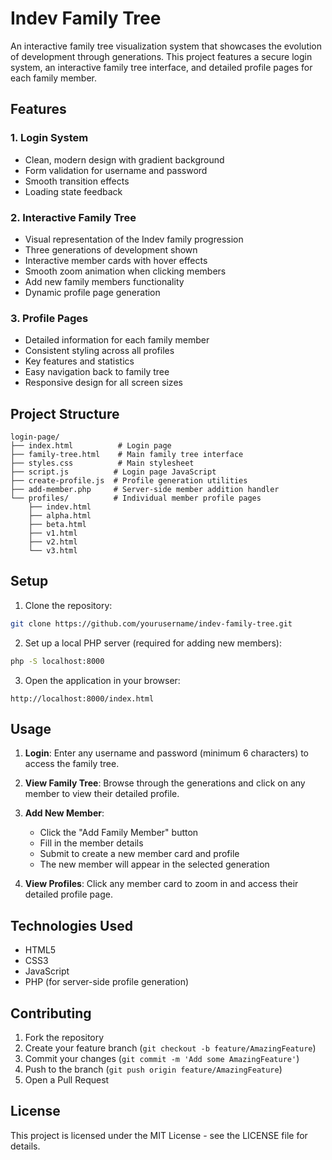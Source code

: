 # Indev Family Tree

An interactive family tree visualization system that showcases the evolution of development through generations. This project features a secure login system, an interactive family tree interface, and detailed profile pages for each family member.

## Features

### 1. Login System
- Clean, modern design with gradient background
- Form validation for username and password
- Smooth transition effects
- Loading state feedback

### 2. Interactive Family Tree
- Visual representation of the Indev family progression
- Three generations of development shown
- Interactive member cards with hover effects
- Smooth zoom animation when clicking members
- Add new family members functionality
- Dynamic profile page generation

### 3. Profile Pages
- Detailed information for each family member
- Consistent styling across all profiles
- Key features and statistics
- Easy navigation back to family tree
- Responsive design for all screen sizes

## Project Structure

```
login-page/
├── index.html          # Login page
├── family-tree.html    # Main family tree interface
├── styles.css          # Main stylesheet
├── script.js          # Login page JavaScript
├── create-profile.js  # Profile generation utilities
├── add-member.php     # Server-side member addition handler
└── profiles/          # Individual member profile pages
    ├── indev.html
    ├── alpha.html
    ├── beta.html
    ├── v1.html
    ├── v2.html
    └── v3.html
```

## Setup

1. Clone the repository:
```bash
git clone https://github.com/yourusername/indev-family-tree.git
```

2. Set up a local PHP server (required for adding new members):
```bash
php -S localhost:8000
```

3. Open the application in your browser:
```
http://localhost:8000/index.html
```

## Usage

1. **Login**: Enter any username and password (minimum 6 characters) to access the family tree.

2. **View Family Tree**: Browse through the generations and click on any member to view their detailed profile.

3. **Add New Member**:
   - Click the "Add Family Member" button
   - Fill in the member details
   - Submit to create a new member card and profile
   - The new member will appear in the selected generation

4. **View Profiles**: Click any member card to zoom in and access their detailed profile page.

## Technologies Used

- HTML5
- CSS3
- JavaScript
- PHP (for server-side profile generation)

## Contributing

1. Fork the repository
2. Create your feature branch (`git checkout -b feature/AmazingFeature`)
3. Commit your changes (`git commit -m 'Add some AmazingFeature'`)
4. Push to the branch (`git push origin feature/AmazingFeature`)
5. Open a Pull Request

## License

This project is licensed under the MIT License - see the LICENSE file for details.

